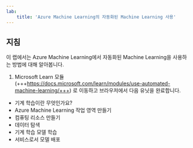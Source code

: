 ```yaml
---
lab:
    title: 'Azure Machine Learning의 자동화된 Machine Learning 사용'
---
```


## 지침
이 랩에서는 Azure Machine Learning에서 자동화된 Machine Learning을 사용하는 방법에 대해 알아봅니다.

1.	Microsoft Learn 모듈(+++https://docs.microsoft.com/learn/modules/use-automated-machine-learning/+++) 로 이동하고 브라우저에서 다음 유닛을 완료합니다. 

- 기계 학습이란 무엇인가요? 
- Azure Machine Learning 작업 영역 만들기
- 컴퓨팅 리소스 만들기
- 데이터 탐색
- 기계 학습 모델 학습 
- 서비스로서 모델 배포 

